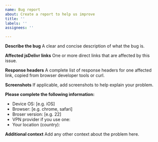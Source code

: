 ```yaml
---
name: Bug report
about: Create a report to help us improve
title: ''
labels: ''
assignees: ''

---
```


**Describe the bug**
A clear and concise description of what the bug is.

**Affected jsDelivr links**
One or more direct links that are affected by this issue.

**Response headers**
A complete list of response headers for one affected link, copied from browser developer tools or curl.

**Screenshots**
If applicable, add screenshots to help explain your problem.

**Please complete the following information:**
 - Device OS: [e.g. iOS]
 - Browser: [e.g. chrome, safari]
 - Broser version: [e.g. 22]
 - VPN provider if you use one:
 - Your location (country):

**Additional context**
Add any other context about the problem here.
